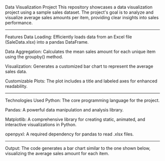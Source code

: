 Data Visualization Project
This repository showcases a data visualization project using a sample sales dataset. The project's goal is to analyze and visualize average sales amounts per item, providing clear insights into sales performance.

<hr>

Features
Data Loading: Efficiently loads data from an Excel file (SaleData.xlsx) into a pandas DataFrame.

Data Aggregation: Calculates the mean sales amount for each unique item using the groupby() method.

Visualization: Generates a customized bar chart to represent the average sales data.

Customizable Plots: The plot includes a title and labeled axes for enhanced readability.

<hr>

Technologies Used
Python: The core programming language for the project.

Pandas: A powerful data manipulation and analysis library.

Matplotlib: A comprehensive library for creating static, animated, and interactive visualizations in Python.

openpyxl: A required dependency for pandas to read .xlsx files.

<hr>

Output:
The code generates a bar chart similar to the one shown below, visualizing the average sales amount for each item.








